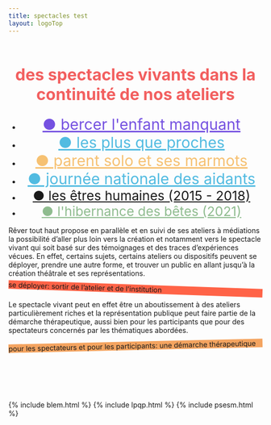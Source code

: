 ```yaml
---
title: spectacles test
layout: logoTop
---
```


<h1 style="font-size:32px; color:#f25f5f; text-align:center; padding-top: 15px">des spectacles vivants dans la continuité de nos ateliers</h1>
<ul style="text-align:center;">
  <li><a href="#blem" style="color:#7551e1; font-size:30px">●&nbsp;bercer l'enfant manquant</a></li>
  <li><a href="#lpqp" style="color:#51bbe1; font-size:30px">●&nbsp;les plus que proches</a></li>
  <li><a href="#psesm" style="color:#f6c172; font-size:30px">●&nbsp;parent solo et ses marmots</a></li>
  <li><a href="journee-nationale-des-aidants" style="color:#51bbe1; font-size:30px">●&nbsp;journée nationale des aidants</a>
  
  </li>
  <li><a href="#leh" style="font-size:26px">●&nbsp;les êtres humaines (2015 - 2018)</a></li>
  <li><a href="#hib" style="font-size:26px; color:hsl(120,25.1%,64.9%)">●&nbsp;l'hibernance des bêtes (2021)</a></li>      
</ul>

<p class="intro-text">Rêver tout haut propose en parallèle et en suivi de ses ateliers à médiations la possibilité d’aller plus loin vers la création et notamment vers le spectacle vivant qui soit basé sur des témoignages et des traces d’expériences vécues. En effet, certains sujets, certains ateliers ou dispositifs peuvent se déployer,  prendre une autre forme, et trouver un public en allant jusqu’à la création théâtrale et ses représentations.
</p>
<p class="shadow" style="transform:rotate(2deg); background-color:tomato">
   se déployer: sortir de l’atelier et de l’institution
</p>
<p class="intro-text">Le spectacle vivant peut en effet être un aboutissement à des ateliers particulièrement riches et la représentation publique peut faire partie de la démarche thérapeutique, aussi bien pour les participants que pour des spectateurs concernés par les thématiques abordées.
</p>
<p class="shadow" style="background-color:rgb(244, 164, 96); transform:rotate(-1.3deg); margin-bottom:100px">pour les spectateurs et pour les participants: une démarche thérapeutique
</p>
{% include blem.html %}
{% include lpqp.html %}
{% include psesm.html %}

